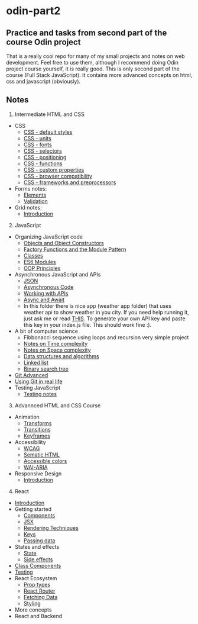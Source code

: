 # odin-part2
## Practice and tasks from second part of the course Odin project
That is a really cool repo for many of my small projects and notes on web development. Feel free to use them, although I recommend doing Odin project course yourself, it is really good. This is only second part of the course (Full Stack JavaScript). It contains more advanced concepts on html, css and javascript (obviously).

## Notes
1. Intermediate HTML and CSS 
* CSS
    * [CSS - default styles](int-html-css/CSS/css-reset.md)
    * [CSS - units](int-html-css/CSS/css-units.md)
    * [CSS - fonts](int-html-css/CSS/css-fonts.md)
    * [CSS - selectors](int-html-css/CSS/css-selectors.md)
    * [CSS - positioning](int-html-css/CSS/css-positioning.md)
    * [CSS - functions](int-html-css/CSS/css-functions.md)
    * [CSS - custom properties](int-html-css/CSS/css-custom-properties.md)
    * [CSS - browser compatibility](int-html-css/CSS/css-compatibility.md)
    * [CSS - frameworks and preprocessors](int-html-css/CSS/css-frameworks.md)
* Forms notes:
    * [Elements](int-html-css/Forms/forms.md)
    * [Validation](int-html-css/Forms/forms-validation.md)
* Grid notes:
    * [Introduction](int-html-css/Grid/introduction.md)

2. JavaScript
* Organizing JavaScript code
    * [Objects and Object Constructors](javascript/organizing/object-and-constructors.md)
    * [Factory Functions and the Module Pattern](javascript/organizing/factory-functions-and-module-pattern.md)
    * [Classes](javascript/organizing/classes.md)
    * [ES6 Modules](javascript/organizing/modules.md)
    * [OOP Principles](javascript/organizing/oop-principles.md)
* Asynchronous JavaScript and APIs
    * [JSON](javascript/async-js-and-apis/json.md)
    * [Asynchronous Code](javascript/async-js-and-apis/asynchronous-code.md)
    * [Working with APIs](javascript/async-js-and-apis/working-with-apis.md)
    * [Async and Await](javascript/async-js-and-apis/async-await.md)
    * In this folder there is nice app (weather app folder) that uses weather api to show weather in you city. If you need help running it, just ask me or read [THIS](https://www.theodinproject.com/lessons/node-path-javascript-working-with-apis). To generate your own API key and paste this key in your index.js file. This should work fine :).
* A bit of computer science
    * Fibbonacci sequence using loops and recursion very simple project
    * [Notes on Time complexity](https://www.theodinproject.com/lessons/javascript-time-complexity)
    * [Notes on Space complexity](https://www.theodinproject.com/lessons/javascript-space-complexity)
    * [Data structures and algorithms](https://www.theodinproject.com/lessons/javascript-common-data-structures-and-algorithms)
    * [Linked list](https://www.theodinproject.com/lessons/javascript-linked-lists)
    * [Binary search tree](https://www.theodinproject.com/lessons/javascript-binary-search-trees)
* [Git Advanced](https://www.theodinproject.com/lessons/javascript-a-deeper-look-at-git)
* [Using Git in real life](https://www.theodinproject.com/lessons/javascript-using-git-in-the-real-world)
* Testing JavaScript
    * [Testing notes](javascript/testing/testing.md)

3. Advannced HTML and CSS Course
* Animation
    * [Transforms](adv-html-css/animation/transforms.md)
    * [Transitions](adv-html-css/animation/transitions.md)
    * [Keyframes](adv-html-css/animation/keyframes.md)
* Accessibility
    * [WCAG](adv-html-css/accessibility/wcag.md)
    * [Sematic HTML](adv-html-css/accessibility/sematic-html.md)
    * [Accessible colors](adv-html-css/accessibility/accessible-colors.md)
    * [WAI-ARIA](adv-html-css/accessibility/wai-aria.md)
* Responsive Design
    * [Introduction](adv-html-css/responsive-design/introduction.md)

4. React
* [Introduction](react/introduction.md)
* Getting started
    * [Components](react/getting-started/components.md)
    * [JSX](react/getting-started/jsx.md)
    * [Rendering Techniques](react/getting-started/rendering-techniques.md)
    * [Keys](react/getting-started/keys.md)
    * [Passing data](react/getting-started/passing-data.md)
* States and effects
    * [State](react/states-and-effects/state.md)
    * [Side effects](react/states-and-effects/side-effects.md)
* [Class Components](react/class-components.md)
* [Testing](react/testing.md)
* React Ecosystem
    * [Prop types](react/ecosystem/prop-types.md)
    * [React Router](react/ecosystem/react-router.md)
    * [Fetching Data](react/ecosystem/fetching-data.md)
    * [Styling](react/ecosystem/styling.md)
* More concepts
* React and Backend
